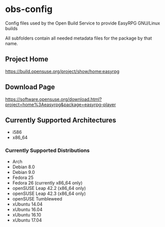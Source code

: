 
# obs-config

Config files used by the Open Build Service to provide EasyRPG GNU/Linux builds

All subfolders contain all needed metadata files for the package by that name.

## Project Home

https://build.opensuse.org/project/show/home:easyrpg

## Download Page

https://software.opensuse.org/download.html?project=home%3Aeasyrpg&package=easyrpg-player

## Currently Supported Architectures

 - i586
 - x86_64

### Currently Supported Distributions

 - Arch
 - Debian 8.0
 - Debian 9.0
 - Fedora 25
 - Fedora 26 (currently x86_64 only)
 - openSUSE Leap 42.2 (x86_64 only)
 - openSUSE Leap 42.3 (x86_64 only)
 - openSUSE Tumbleweed
 - xUbuntu 14.04
 - xUbuntu 16.04
 - xUbuntu 16.10
 - xUbuntu 17.04
